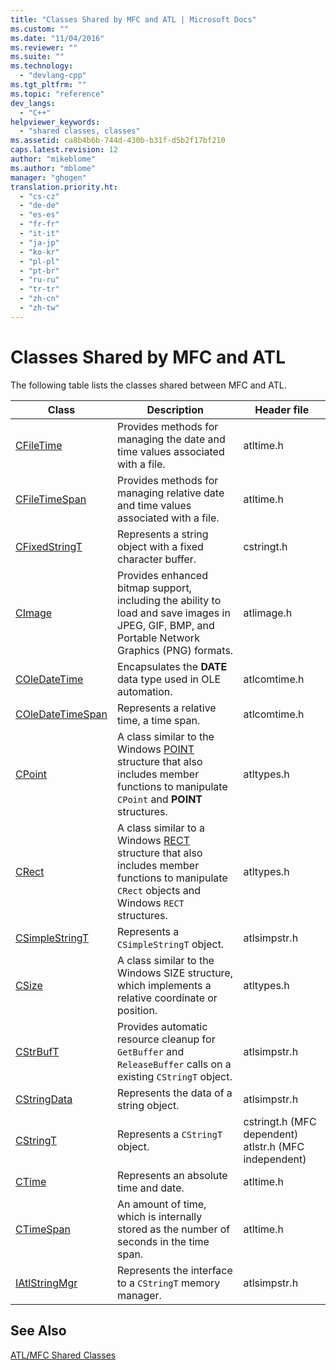 ```yaml
---
title: "Classes Shared by MFC and ATL | Microsoft Docs"
ms.custom: ""
ms.date: "11/04/2016"
ms.reviewer: ""
ms.suite: ""
ms.technology: 
  - "devlang-cpp"
ms.tgt_pltfrm: ""
ms.topic: "reference"
dev_langs: 
  - "C++"
helpviewer_keywords: 
  - "shared classes, classes"
ms.assetid: ca8b4b6b-744d-430b-b31f-d5b2f17bf210
caps.latest.revision: 12
author: "mikeblome"
ms.author: "mblome"
manager: "ghogen"
translation.priority.ht: 
  - "cs-cz"
  - "de-de"
  - "es-es"
  - "fr-fr"
  - "it-it"
  - "ja-jp"
  - "ko-kr"
  - "pl-pl"
  - "pt-br"
  - "ru-ru"
  - "tr-tr"
  - "zh-cn"
  - "zh-tw"
---
```

# Classes Shared by MFC and ATL
The following table lists the classes shared between MFC and ATL.  
  
|Class|Description|Header file|  
|-----------|-----------------|-----------------|  
|[CFileTime](../../atl-mfc-shared/reference/cfiletime-class.md)|Provides methods for managing the date and time values associated with a file.|atltime.h|  
|[CFileTimeSpan](../../atl-mfc-shared/reference/cfiletimespan-class.md)|Provides methods for managing relative date and time values associated with a file.|atltime.h|  
|[CFixedStringT](../../atl-mfc-shared/reference/cfixedstringt-class.md)|Represents a string object with a fixed character buffer.|cstringt.h|  
|[CImage](../../atl-mfc-shared/reference/cimage-class.md)|Provides enhanced bitmap support, including the ability to load and save images in JPEG, GIF, BMP, and Portable Network Graphics (PNG) formats.|atlimage.h|  
|[COleDateTime](../../atl-mfc-shared/reference/coledatetime-class.md)|Encapsulates the **DATE** data type used in OLE automation.|atlcomtime.h|  
|[COleDateTimeSpan](../../atl-mfc-shared/reference/coledatetimespan-class.md)|Represents a relative time, a time span.|atlcomtime.h|  
|[CPoint](../../atl-mfc-shared/reference/cpoint-class.md)|A class similar to the Windows [POINT](../../mfc/reference/point-structure1.md) structure that also includes member functions to manipulate `CPoint` and **POINT** structures.|atltypes.h|  
|[CRect](../../atl-mfc-shared/reference/crect-class.md)|A class similar to a Windows [RECT](../../mfc/reference/rect-structure1.md) structure that also includes member functions to manipulate `CRect` objects and Windows `RECT` structures.|atltypes.h|  
|[CSimpleStringT](../../atl-mfc-shared/reference/csimplestringt-class.md)|Represents a `CSimpleStringT` object.|atlsimpstr.h|  
|[CSize](../../atl-mfc-shared/reference/csize-class.md)|A class similar to the Windows SIZE structure, which implements a relative coordinate or position.|atltypes.h|  
|[CStrBufT](../../atl-mfc-shared/reference/cstrbuft-class.md)|Provides automatic resource cleanup for `GetBuffer` and `ReleaseBuffer` calls on a existing `CStringT` object.|atlsimpstr.h|  
|[CStringData](../../atl-mfc-shared/reference/cstringdata-class.md)|Represents the data of a string object.|atlsimpstr.h|  
|[CStringT](../../atl-mfc-shared/reference/cstringt-class.md)|Represents a `CStringT` object.|cstringt.h (MFC dependent) atlstr.h (MFC independent)|  
|[CTime](../../atl-mfc-shared/reference/ctime-class.md)|Represents an absolute time and date.|atltime.h|  
|[CTimeSpan](../../atl-mfc-shared/reference/ctimespan-class.md)|An amount of time, which is internally stored as the number of seconds in the time span.|atltime.h|  
|[IAtlStringMgr](../../atl-mfc-shared/reference/iatlstringmgr-class.md)|Represents the interface to a `CStringT` memory manager.|atlsimpstr.h|  
  
## See Also  
 [ATL/MFC Shared Classes](../../atl-mfc-shared/atl-mfc-shared-classes.md)


